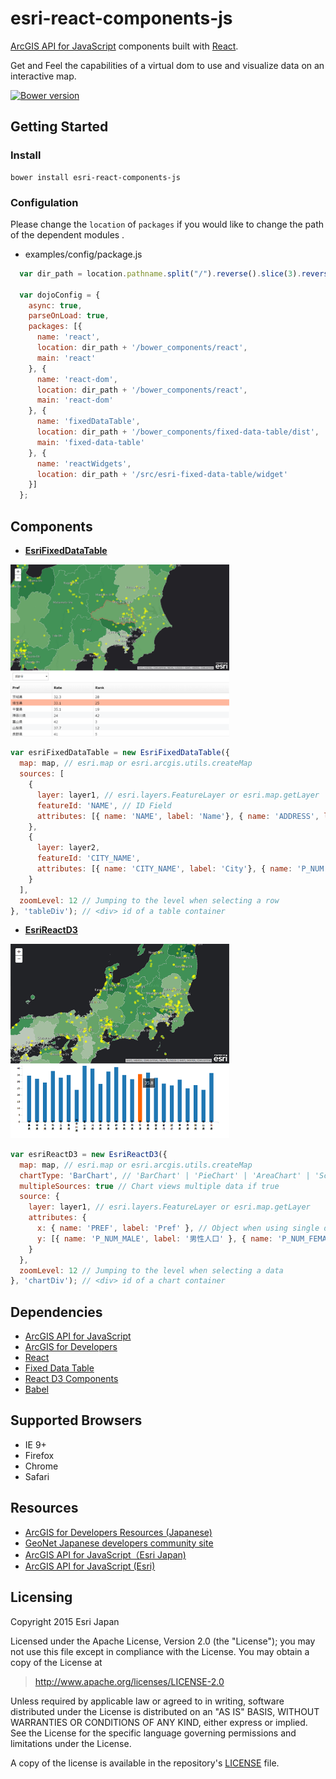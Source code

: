 # esri-react-components-js

[ArcGIS API for JavaScript](https://developers.arcgis.com/javascript/) components built with [React](http://facebook.github.io/react/).

Get and Feel the capabilities of a virtual dom to use and visualize data on an interactive map.

[![Bower version](https://badge.fury.io/bo/esri-react-components-js.svg)](http://badge.fury.io/bo/badges)

## Getting Started

### Install

```
bower install esri-react-components-js
```

### Configulation

Please change the `location` of `packages` if you would like to change the path of the dependent modules .

* examples/config/package.js

```javascript
  var dir_path = location.pathname.split("/").reverse().slice(3).reverse().join("/");

  var dojoConfig = {
    async: true,
    parseOnLoad: true,
    packages: [{
      name: 'react',
      location: dir_path + '/bower_components/react',
      main: 'react'
    }, {
      name: 'react-dom',
      location: dir_path + '/bower_components/react',
      main: 'react-dom'
    }, {
      name: 'fixedDataTable',
      location: dir_path + '/bower_components/fixed-data-table/dist',
      main: 'fixed-data-table'
    }, {
      name: 'reactWidgets',
      location: dir_path + '/src/esri-fixed-data-table/widget'
    }]
  };
```

## Components

* [__EsriFixedDataTable__](https://esrijapan.github.io/esri-react-components-js/examples/esri-fixed-data-table.html)

<img src="img/EsriFixedDataTable.png" width="350px">

```javascript
var esriFixedDataTable = new EsriFixedDataTable({
  map: map, // esri.map or esri.arcgis.utils.createMap
  sources: [
    {
      layer: layer1, // esri.layers.FeatureLayer or esri.map.getLayer
      featureId: 'NAME', // ID Field
      attributes: [{ name: 'NAME', label: 'Name'}, { name: 'ADDRESS', label: 'Address'}, { name: 'TYPE', label: 'Type'}] // name: Field Name, label: Alias (using a header of table)
    },
    {
      layer: layer2,
      featureId: 'CITY_NAME',
      attributes: [{ name: 'CITY_NAME', label: 'City'}, { name: 'P_NUM', label: 'Population'}]
    }
  ],
  zoomLevel: 12 // Jumping to the level when selecting a row
}, 'tableDiv'); // <div> id of a table container
```

* [__EsriReactD3__]()

<img src="img/EsriReactD3.png" width="350px">

```javascript
var esriReactD3 = new EsriReactD3({
  map: map, // esri.map or esri.arcgis.utils.createMap
  chartType: 'BarChart', // 'BarChart' | 'PieChart' | 'AreaChart' | 'ScatterPlot' | 'LineChart'
  multipleSources: true // Chart views multiple data if true
  source: {
    layer: layer1, // esri.layers.FeatureLayer or esri.map.getLayer
    attributes: {
      x: { name: 'PREF', label: 'Pref' }, // Object when using single data
      y: [{ name: 'P_NUM_MALE', label: '男性人口' }, { name: 'P_NUM_FEMALE', label: '女性人口' }] // Array when using multiple data
    }
  },
  zoomLevel: 12 // Jumping to the level when selecting a data
}, 'chartDiv'); // <div> id of a chart container
```

## Dependencies

* [ArcGIS API for JavaScript](https://developers.arcgis.com/javascript/)
* [ArcGIS for Developers](https://developers.arcgis.com/en/)
* [React](https://facebook.github.io/react/)
* [Fixed Data Table](https://facebook.github.io/fixed-data-table/)
* [React D3 Components](https://github.com/codesuki/react-d3-components)
* [Babel](https://babeljs.io)

## Supported Browsers

* IE 9+
* Firefox
* Chrome
* Safari

## Resources

* [ArcGIS for Developers Resources (Japanese)](https://github.com/EsriJapan/arcgis-dev-resources)
* [GeoNet Japanese developers community site](https://geonet.esri.com/groups/devcom-jp)
* [ArcGIS API for JavaScript（Esri Japan)](http://www.esrij.com/products/arcgis-api-for-javascript/)
* [ArcGIS API for JavaScript (Esri)](https://developers.arcgis.com/javascript/jsapi/)

## Licensing
Copyright 2015 Esri Japan

Licensed under the Apache License, Version 2.0 (the "License");
you may not use this file except in compliance with the License.
You may obtain a copy of the License at

> http://www.apache.org/licenses/LICENSE-2.0

Unless required by applicable law or agreed to in writing, software
distributed under the License is distributed on an "AS IS" BASIS,
WITHOUT WARRANTIES OR CONDITIONS OF ANY KIND, either express or implied.
See the License for the specific language governing permissions and
limitations under the License.

A copy of the license is available in the repository's [LICENSE](./license.txt) file.
